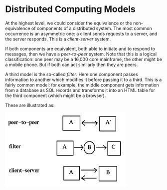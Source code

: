 # Distributed Computing Models

At the highest level, we could consider the equivalence or the non-equivalence of components of a distributed system. The most common occurrence is an asymmetric one: a client sends requests to a server, and the server responds. This is a *client-server* system.

If both components are equivalent, both able to initiate and to respond to messages, then we have a *peer-to-peer* system. Note that this is a logical classification: one peer may be a 16,000 core mainframe, the other might be a mobile phone. But if both can act similarly then they are peers.

A third model is the so-called *filter*. Here one component passes information to another which modifies it before passing it to a third. This is a fairly common model: for example, the middle component gets information from a database as SQL records and transforms it into an HTML table for the third component (which might be a browser).

These are illustrated as: 

![peer](../assets/peer.gif)